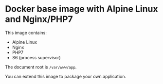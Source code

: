 Docker base image with Alpine Linux and Nginx/PHP7
==================================================

This image contains:

- Alpine Linux
- Nginx
- PHP7
- S6 (process supervisor)

The document root is `/var/www/app`.

You can extend this image to package your own application.
